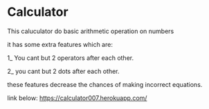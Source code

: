 # Calculator
This caluculator do basic arithmetic operation on numbers

it has some extra features which are:

1_ You cant but 2 operators after each other.

2_ you cant but 2 dots after each other.

these features decrease the chances of making incorrect equations.

link below:
https://calculator007.herokuapp.com/
